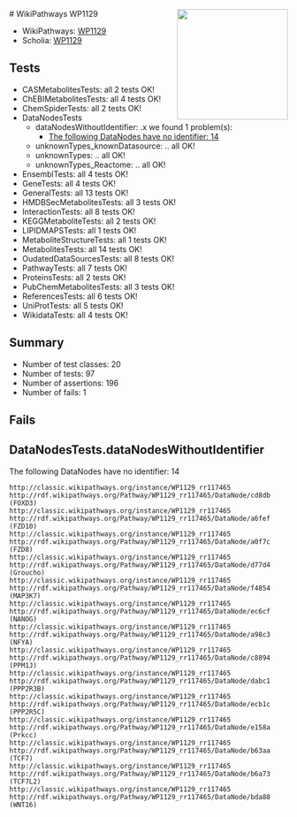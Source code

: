 <img style="float: right; width: 200px" src="https://upload.wikimedia.org/wikipedia/commons/thumb/8/83/Wplogo_with_text_500.png/640px-Wplogo_with_text_500.png" />
# WikiPathways WP1129

* WikiPathways: [WP1129](https://wikipathways.org/pathways/WP1129)
* Scholia: [WP1129](https://scholia.toolforge.org/wikipathways/WP1129)
## Tests
* CASMetabolitesTests: all 2 tests OK!
* ChEBIMetabolitesTests: all 4 tests OK!
* ChemSpiderTests: all 2 tests OK!
* DataNodesTests
    * dataNodesWithoutIdentifier: .x we found 1 problem(s):
        * [The following DataNodes have no identifier: 14](#8792c494)
    * unknownTypes_knownDatasource: .. all OK!
    * unknownTypes: .. all OK!
    * unknownTypes_Reactome: .. all OK!
* EnsemblTests: all 4 tests OK!
* GeneTests: all 4 tests OK!
* GeneralTests: all 13 tests OK!
* HMDBSecMetabolitesTests: all 3 tests OK!
* InteractionTests: all 8 tests OK!
* KEGGMetaboliteTests: all 2 tests OK!
* LIPIDMAPSTests: all 1 tests OK!
* MetaboliteStructureTests: all 1 tests OK!
* MetabolitesTests: all 14 tests OK!
* OudatedDataSourcesTests: all 8 tests OK!
* PathwayTests: all 7 tests OK!
* ProteinsTests: all 2 tests OK!
* PubChemMetabolitesTests: all 3 tests OK!
* ReferencesTests: all 6 tests OK!
* UniProtTests: all 5 tests OK!
* WikidataTests: all 4 tests OK!


## Summary

* Number of test classes: 20
* Number of tests: 97
* Number of assertions: 196
* Number of fails: 1

## Fails

<a name="8792c494" />

## DataNodesTests.dataNodesWithoutIdentifier

The following DataNodes have no identifier: 14
```
http://classic.wikipathways.org/instance/WP1129_rr117465 http://rdf.wikipathways.org/Pathway/WP1129_rr117465/DataNode/cd8db (FOXD3)
http://classic.wikipathways.org/instance/WP1129_rr117465 http://rdf.wikipathways.org/Pathway/WP1129_rr117465/DataNode/a6fef (FZD10)
http://classic.wikipathways.org/instance/WP1129_rr117465 http://rdf.wikipathways.org/Pathway/WP1129_rr117465/DataNode/a0f7c (FZD8)
http://classic.wikipathways.org/instance/WP1129_rr117465 http://rdf.wikipathways.org/Pathway/WP1129_rr117465/DataNode/d77d4 (Groucho)
http://classic.wikipathways.org/instance/WP1129_rr117465 http://rdf.wikipathways.org/Pathway/WP1129_rr117465/DataNode/f4854 (MAP3K7)
http://classic.wikipathways.org/instance/WP1129_rr117465 http://rdf.wikipathways.org/Pathway/WP1129_rr117465/DataNode/ec6cf (NANOG)
http://classic.wikipathways.org/instance/WP1129_rr117465 http://rdf.wikipathways.org/Pathway/WP1129_rr117465/DataNode/a98c3 (NFYA)
http://classic.wikipathways.org/instance/WP1129_rr117465 http://rdf.wikipathways.org/Pathway/WP1129_rr117465/DataNode/c8894 (PPM1J)
http://classic.wikipathways.org/instance/WP1129_rr117465 http://rdf.wikipathways.org/Pathway/WP1129_rr117465/DataNode/dabc1 (PPP2R3B)
http://classic.wikipathways.org/instance/WP1129_rr117465 http://rdf.wikipathways.org/Pathway/WP1129_rr117465/DataNode/ecb1c (PPP2R5C)
http://classic.wikipathways.org/instance/WP1129_rr117465 http://rdf.wikipathways.org/Pathway/WP1129_rr117465/DataNode/e158a (Prkcc)
http://classic.wikipathways.org/instance/WP1129_rr117465 http://rdf.wikipathways.org/Pathway/WP1129_rr117465/DataNode/b63aa (TCF7)
http://classic.wikipathways.org/instance/WP1129_rr117465 http://rdf.wikipathways.org/Pathway/WP1129_rr117465/DataNode/b6a73 (TCF7L2)
http://classic.wikipathways.org/instance/WP1129_rr117465 http://rdf.wikipathways.org/Pathway/WP1129_rr117465/DataNode/bda88 (WNT16)
```


